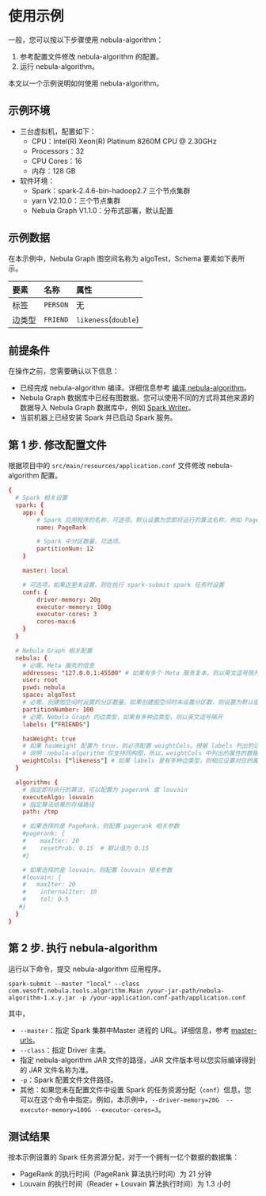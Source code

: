 # 使用示例

一般，您可以按以下步骤使用 nebula-algorithm：

1. 参考配置文件修改 nebula-algorithm 的配置。
2. 运行 nebula-algorithm。

本文以一个示例说明如何使用 nebula-algorithm。

## 示例环境

- 三台虚拟机，配置如下：
  - CPU：Intel(R) Xeon(R) Platinum 8260M CPU @ 2.30GHz
  - Processors：32
  - CPU Cores：16
  - 内存：128 GB
- 软件环境：
  - Spark：spark-2.4.6-bin-hadoop2.7 三个节点集群
  - yarn V2.10.0：三个节点集群
  - Nebula Graph V1.1.0：分布式部署，默认配置
  
## 示例数据

在本示例中，Nebula Graph 图空间名称为 algoTest，Schema 要素如下表所示。

| 要素  |  名称 | 属性  |
| :--   | :--   | :--   |
| 标签  | `PERSON`  | 无  |
| 边类型  | `FRIEND`  | `likeness`(`double`)  |

## 前提条件

在操作之前，您需要确认以下信息：

- 已经完成 nebula-algorithm 编译。详细信息参考 [编译 nebula-algorithm](na-ug-compile.md)。
- Nebula Graph 数据库中已经有图数据。您可以使用不同的方式将其他来源的数据导入 Nebula Graph 数据库中，例如 [Spark Writer](https://docs.nebula-graph.com.cn/manual-CN/3.build-develop-and-administration/5.storage-service-administration/data-import/spark-writer/ "点击前往 Nebula Graph 网站")。
- 当前机器上已经安装 Spark 并已启动 Spark 服务。

## 第 1 步. 修改配置文件

根据项目中的 `src/main/resources/application.conf` 文件修改 nebula-algorithm 配置。

```conf
{
  # Spark 相关设置
  spark: {
    app: {
        # Spark 应用程序的名称，可选项。默认设置为您即将运行的算法名称，例如 PageRank
        name: PageRank

        # Spark 中分区数量，可选项。
        partitionNum: 12
    }

    master: local

    # 可选项，如果这里未设置，则在执行 spark-submit spark 任务时设置
    conf: {
        driver-memory: 20g
        executor-memory: 100g
        executor-cores: 3
        cores-max:6
    }
  }

  # Nebula Graph 相关配置
  nebula: {
    # 必需。Meta 服务的信息
    addresses: "127.0.0.1:45500" # 如果有多个 Meta 服务复本，则以英文逗号隔开
    user: root
    pswd: nebula
    space: algoTest
    # 必需。创建图空间时设置的分区数量。如果创建图空间时未设置分区数，则设置为默认值 100
    partitionNumber: 100
    # 必需。Nebula Graph 的边类型，如果有多种边类型，则以英文逗号隔开
    labels: ["FRIENDS"]

    hasWeight: true
    # 如果 hasWeight 配置为 true，则必须配置 weightCols。根据 labels 列出的边类型，按顺序在 weightCols 里设置对应的属性，一种边类型仅对应一个属性
    # 说明：nebula-algorithm 仅支持同构图，所以，weightCols 中列出的属性的数据类型必须保持一致而且均为数字类型
    weightCols: ["likeness"] # 如果 labels 里有多种边类型，则相应设置对应的属性，属性之间以英文逗号隔开
  }

  algorithm: {
    # 指定即将执行的算法，可以配置为 pagerank 或 louvain
    executeAlgo: louvain
    # 指定算法结果的存储路径
    path: /tmp

    # 如果选择的是 PageRank，则配置 pagerank 相关参数
    #pagerank: {
    #    maxIter: 20
    #    resetProb: 0.15  # 默认值为 0.15
    #}

    # 如果选择的是 louvain，则配置 louvain 相关参数
    #louvain: {
    #   maxIter: 20
    #    internalIter: 10
    #    tol: 0.5
   #}
  }
}
```

## 第 2 步. 执行 nebula-algorithm

运行以下命令，提交 nebula-algorithm 应用程序。

```shell
spark-submit --master "local" --class com.vesoft.nebula.tools.algorithm.Main /your-jar-path/nebula-algorithm-1.x.y.jar -p /your-application.conf-path/application.conf
```

其中，

- `--master`：指定 Spark 集群中Master 进程的 URL。详细信息，参考 [master-urls](https://spark.apache.org/docs/latest/submitting-applications.html#master-urls "点击前往 Apache Spark 文档")。
- `--class`：指定 Driver 主类。
- 指定 nebula-algorithm JAR 文件的路径，JAR 文件版本号以您实际编译得到的 JAR 文件名称为准。
- `-p`：Spark 配置文件文件路径。
- 其他：如果您未在配置文件中设置 Spark 的任务资源分配（`conf`）信息，您可以在这个命令中指定。例如，本示例中，`--driver-memory=20G  --executor-memory=100G --executor-cores=3`。

## 测试结果

按本示例设置的 Spark 任务资源分配，对于一个拥有一亿个数据的数据集：

- PageRank 的执行时间（PageRank 算法执行时间）为 21 分钟
- Louvain 的执行时间（Reader + Louvain 算法执行时间）为 1.3 小时

